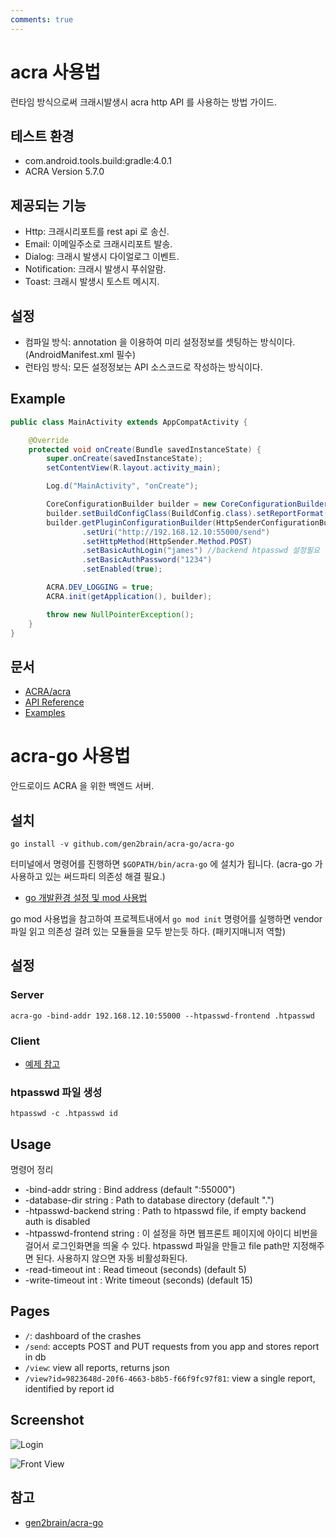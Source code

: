```yaml
---
comments: true
---
```


# acra 사용법

런타임 방식으로써 크래시발생시 acra http API 를 사용하는 방법 가이드.

## 테스트 환경

* com.android.tools.build:gradle:4.0.1
* ACRA Version 5.7.0

## 제공되는 기능

* Http: 크래시리포트를 rest api 로 송신.
* Email: 이메일주소로 크래시리포트 발송.
* Dialog: 크래시 발생시 다이얼로그 이벤트.
* Notification: 크래시 발생시 푸쉬알람.
* Toast: 크래시 발생시 토스트 메시지.

## 설정

* 컴파일 방식: annotation 을 이용하여 미리 설정정보를 셋팅하는 방식이다.(AndroidManifest.xml 필수)
* 런타임 방식: 모든 설정정보는 API 소스코드로 작성하는 방식이다.

## Example

```java
public class MainActivity extends AppCompatActivity {

    @Override
    protected void onCreate(Bundle savedInstanceState) {
        super.onCreate(savedInstanceState);
        setContentView(R.layout.activity_main);

        Log.d("MainActivity", "onCreate");

        CoreConfigurationBuilder builder = new CoreConfigurationBuilder(this);
        builder.setBuildConfigClass(BuildConfig.class).setReportFormat(StringFormat.JSON);
        builder.getPluginConfigurationBuilder(HttpSenderConfigurationBuilder.class)
                .setUri("http://192.168.12.10:55000/send")
                .setHttpMethod(HttpSender.Method.POST)
                .setBasicAuthLogin("james") //backend htpasswd 설정필요
                .setBasicAuthPassword("1234")
                .setEnabled(true);

        ACRA.DEV_LOGGING = true;
        ACRA.init(getApplication(), builder);

        throw new NullPointerException();
    }
}
```

## 문서

* [ACRA/acra](https://github.com/ACRA/acra)
* [API Reference](https://github.com/ACRA/acra/wiki)
* [Examples](https://github.com/ACRA/acra/wiki/Examples)

# acra-go 사용법

안드로이드 ACRA 을 위한 백엔드 서버.

## 설치

```
go install -v github.com/gen2brain/acra-go/acra-go
```

터미널에서 명령어를 진행하면 `$GOPATH/bin/acra-go` 에 설치가 됩니다.
(acra-go 가 사용하고 있는 써드파티 의존성 해결 필요.)

* [go 개발환경 설정 및 mod 사용법](../go/go-develop-env.md)

go mod 사용법을 참고하여 프로젝트내에서 `go mod init` 명령어를 실행하면 vendor 파일 읽고 의존성 걸려 있는 모듈들을 모두 받는듯 하다. (패키지매니저 역할)

## 설정

### Server

```
acra-go -bind-addr 192.168.12.10:55000 --htpasswd-frontend .htpasswd
```

### Client

* [예제 참고](#example)

### htpasswd 파일 생성

```
htpasswd -c .htpasswd id
```

## Usage

명령어 정리

* -bind-addr string : Bind address (default ":55000")
* -database-dir string : Path to database directory (default ".")
* -htpasswd-backend string : Path to htpasswd file, if empty backend auth is disabled
* -htpasswd-frontend string : 이 설정을 하면 웹프론트 페이지에 아이디 비번을 걸어서 로그인화면을 띄울 수 있다. htpasswd 파일을 만들고 file path만 지정해주면 된다. 사용하지 않으면 자동 비활성화된다.
* -read-timeout int : Read timeout (seconds) (default 5)
* -write-timeout int : Write timeout (seconds) (default 15)

## Pages

* `/`: dashboard of the crashes
* `/send`: accepts POST and PUT requests from you app and stores report in db
* `/view`: view all reports, returns json
* `/view?id=9823648d-20f6-4663-b8b5-f66f9fc97f81`: view a single report, identified by report id

## Screenshot

![Login](https://user-images.githubusercontent.com/20632507/115683507-7bf26280-a391-11eb-96c1-160db3df183d.gif)

![Front View](https://user-images.githubusercontent.com/20632507/115683529-844a9d80-a391-11eb-94b5-0fa76288eccf.gif)

## 참고

* [gen2brain/acra-go](https://github.com/gen2brain/acra-go)